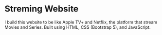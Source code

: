 # Streming Website 

I build this website to be like Apple TV+ and Netflix, the platform that stream Movies and Series.
Built using HTML, CSS (Bootstrap 5), and JavaScript.
